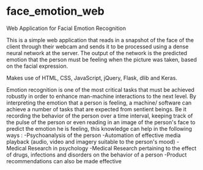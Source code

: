 # face_emotion_web

Web Application for Facial Emotion Recognition

This is a simple web application that reads in a snapshot of the face of the client through their webcam and sends it to be processed using a dense neural network at the server. The output of the network is the predicted emotion that the person must be feeling when the picture was taken, based on the facial expression.

Makes use of HTML, CSS, JavaScript, jQuery, Flask, dlib and Keras.

Emotion recognition is one of the most critical tasks that must be achieved robustly in order to enhance man-machine interactions to the next level. By interpreting the emotion that a person is feeling, a machine/ software can achieve a number of tasks that are expected from sentient beings. Be it recording the behavior of the person over a time interval, keeping track of the pulse of the person or even reading in an image of the person's face to predict the emotion he is feeling, this knowledge can help in the following ways :
-Psychoanalysis of the person
-Automation of effective media playback (audio, video and imagery suitable to the person's mood)
-Medical Research in psychology
-Medical Research pertaining to the effect of drugs, infections and disorders on the behavior of a person
-Product recommendations can also be made effective
